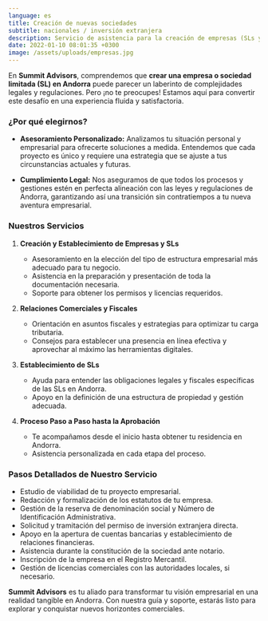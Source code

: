 ```yaml
---
language: es
title: Creación de nuevas sociedades
subtitle: nacionales / inversión extranjera
description: Servicio de asistencia para la creación de empresas (SLs y otras) en Andorra
date: 2022-01-10 08:01:35 +0300
image: /assets/uploads/empresas.jpg
---
```

En **Summit Advisors**, comprendemos que **crear una empresa o sociedad limitada (SL) en Andorra** puede parecer un laberinto de complejidades legales y regulaciones. Pero ¡no te preocupes! Estamos aquí para convertir este desafío en una experiencia fluida y satisfactoria.

### **¿Por qué elegirnos?**

- **Asesoramiento Personalizado:** Analizamos tu situación personal y empresarial para ofrecerte soluciones a medida. Entendemos que cada proyecto es único y requiere una estrategia que se ajuste a tus circunstancias actuales y futuras.

- **Cumplimiento Legal:** Nos aseguramos de que todos los procesos y gestiones estén en perfecta alineación con las leyes y regulaciones de Andorra, garantizando así una transición sin contratiempos a tu nueva aventura empresarial.

### **Nuestros Servicios**

1. **Creación y Establecimiento de Empresas y SLs**
    - Asesoramiento en la elección del tipo de estructura empresarial más adecuado para tu negocio.
    - Asistencia en la preparación y presentación de toda la documentación necesaria.
    - Soporte para obtener los permisos y licencias requeridos.

2. **Relaciones Comerciales y Fiscales**
    - Orientación en asuntos fiscales y estrategias para optimizar tu carga tributaria.
    - Consejos para establecer una presencia en línea efectiva y aprovechar al máximo las herramientas digitales.

3. **Establecimiento de SLs**
    - Ayuda para entender las obligaciones legales y fiscales específicas de las SLs en Andorra.
    - Apoyo en la definición de una estructura de propiedad y gestión adecuada.

4. **Proceso Paso a Paso hasta la Aprobación**
    - Te acompañamos desde el inicio hasta obtener tu residencia en Andorra.
    - Asistencia personalizada en cada etapa del proceso.

### **Pasos Detallados de Nuestro Servicio**

- Estudio de viabilidad de tu proyecto empresarial.
- Redacción y formalización de los estatutos de tu empresa.
- Gestión de la reserva de denominación social y Número de Identificación Administrativa.
- Solicitud y tramitación del permiso de inversión extranjera directa.
- Apoyo en la apertura de cuentas bancarias y establecimiento de relaciones financieras.
- Asistencia durante la constitución de la sociedad ante notario.
- Inscripción de la empresa en el Registro Mercantil.
- Gestión de licencias comerciales con las autoridades locales, si necesario.

**Summit Advisors** es tu aliado para transformar tu visión empresarial en una realidad tangible en Andorra. Con nuestra guía y soporte, estarás listo para explorar y conquistar nuevos horizontes comerciales.